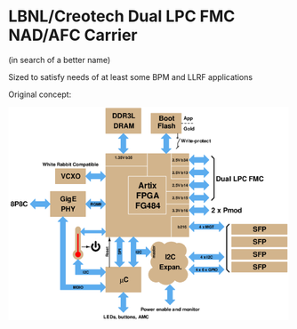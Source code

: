 # LBNL/Creotech Dual LPC FMC NAD/AFC Carrier
(in search of a better name)

Sized to satisfy needs of at least
some BPM and LLRF applications

Original concept:

![block diagram](block_3.png)
